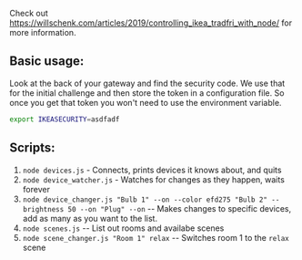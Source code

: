Check out https://willschenk.com/articles/2019/controlling_ikea_tradfri_with_node/ for more information.

## Basic usage:

Look at the back of your gateway and find the security code.  We use that for the initial challenge and then store the token in a configuration file.  So once you get that token you won't need to use the environment variable.

```bash
export IKEASECURITY=asdfadf
```


## Scripts:

1. `node devices.js` - Connects, prints devices it knows about, and quits
2. `node device_watcher.js` - Watches for changes as they happen, waits forever
3. `node device_changer.js "Bulb 1" --on --color efd275 "Bulb 2" --brightness 50 --on "Plug" --on` -- Makes changes to specific devices, add as many as you want to the list.
4. `node scenes.js` -- List out rooms and availabe scenes
5. `node scene_changer.js "Room 1" relax` -- Switches room 1 to the `relax` scene
